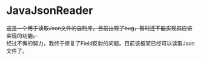 # JavaJsonReader  
~~这是一个用于读取Json文件的自制库，目前出现了bug，暂时还不能实现其应该实现的功能。~~  
经过不懈的努力，我终于修复了Field反射的问题。目前该框架已经可以读取Json文件了。
